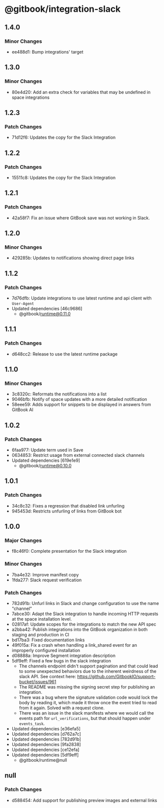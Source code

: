 # @gitbook/integration-slack

## 1.4.0

### Minor Changes

-   ee488d1: Bump integrations' target

## 1.3.0

### Minor Changes

-   80e4d20: Add an extra check for variables that may be undefined in space integrations

## 1.2.3

### Patch Changes

-   71d12f6: Updates the copy for the Slack Integration

## 1.2.2

### Patch Changes

-   15511c8: Updates the copy for the Slack Integration

## 1.2.1

### Patch Changes

-   42a58f7: Fix an issue where GitBook save was not working in Slack.

## 1.2.0

### Minor Changes

-   429285b: Updates to notifications showing direct page links

## 1.1.2

### Patch Changes

-   7d76dfb: Update integrations to use latest runtime and api client with `User-Agent`
-   Updated dependencies [46c9686]
    -   @gitbook/runtime@0.11.0

## 1.1.1

### Patch Changes

-   d648cc2: Release to use the latest runtime package

## 1.1.0

### Minor Changes

-   3c8320c: Reformats the notifications into a list
-   9046bfb: Notify of space updates with a more detailed notification
-   58eee59: Adds support for snippets to be displayed in answers from GitBook AI

## 1.0.2

### Patch Changes

-   6faa977: Update term used in Save
-   0634853: Restrict usage from external connected slack channels
-   Updated dependencies [619e1e9]
    -   @gitbook/runtime@0.10.0

## 1.0.1

### Patch Changes

-   34c8c32: Fixes a regression that disabled link unfurling
-   945453d: Restricts unfurling of links from GitBook bot

## 1.0.0

### Major Changes

-   f8c46f0: Complete presentation for the Slack integration

### Minor Changes

-   7ba4e32: Improve manifest copy
-   1fda277: Slack request verification

### Patch Changes

-   782d91b: Unfurl links in Slack and change configuration to use the name "channel"
-   7abce30: Adapt the Slack integration to handle incoming HTTP requests at the space installation level.
-   02817af: Update scopes for the integrations to match the new API spec
-   a2bba42: Publish integrations into the GitBook organization in both staging and production in CI
-   bd17ba3: Fixed documentation links
-   49f015a: Fix a crash when handling a link_shared event for an improperly configured installation
-   d08888a: Improve Segment integration description
-   5df9eff: Fixed a few bugs in the slack integration
    -   The channels endpoint didn't support pagination and that could lead to some unexpected behaviors due to the inherent weirdness of the slack API. See context here: https://github.com/GitbookIO/support-bucket/issues/961
    -   The README was missing the signing secret step for publishing an integration.
    -   There was a bug where the signature validation code would lock the body by reading it, which made it throw once the event tried to read from it again. Solved with a request clone.
    -   There was an issue in the slack manifests where we would call the events path for `url_verifications`, but that should happen under `events_task`.
-   Updated dependencies [e36efa5]
-   Updated dependencies [d762a7c]
-   Updated dependencies [782d91b]
-   Updated dependencies [9fa2838]
-   Updated dependencies [ce12efa]
-   Updated dependencies [5df9eff]
    -   @gitbook/runtime@null

## null

### Patch Changes

-   d588454: Add support for publishing preview images and external links
